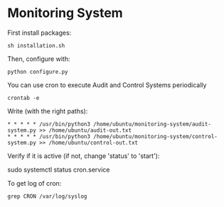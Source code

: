 # Monitoring System

First install packages:

	sh installation.sh

Then, configure with:

	python configure.py

You can use cron to execute Audit and Control Systems periodically

	crontab -e

Write (with the right paths):

	* * * * * /usr/bin/python3 /home/ubuntu/monitoring-system/audit-system.py >> /home/ubuntu/audit-out.txt
	* * * * * /usr/bin/python3 /home/ubuntu/monitoring-system/control-system.py >> /home/ubuntu/control-out.txt

Verify if it is active (if not, change 'status' to 'start'):

  sudo systemctl status cron.service

To get log of cron:

	grep CRON /var/log/syslog
